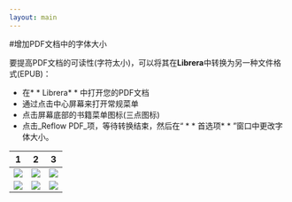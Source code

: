 ```yaml
---
layout: main
---
```


#增加PDF文档中的字体大小

要提高PDF文档的可读性(字符太小)，可以将其在**Librera**中转换为另一种文件格式(EPUB)：
* 在* * Librera* * 中打开您的PDF文档
* 通过点击中心屏幕来打开常规菜单
* 点击屏幕底部的书籍菜单图标(三点图标)
* 点击_Reflow PDF_项，等待转换结束，然后在“ * * 首选项* * ”窗口中更改字体大小。

|1|2|3|
|-|-|-|
|![](1.png)|![](2.png)|![](3.png)|
|![](4.png)|![](5.png)|![](6.png)|


